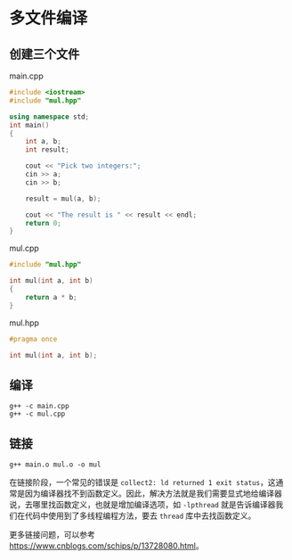 # 多文件编译

## 创建三个文件

main.cpp

```cpp
#include <iostream>
#include "mul.hpp"

using namespace std;
int main()
{
    int a, b;
    int result;

    cout << "Pick two integers:";
    cin >> a;
    cin >> b;

    result = mul(a, b);

    cout << "The result is " << result << endl;
    return 0;
}

```

mul.cpp

```cpp
#include "mul.hpp"

int mul(int a, int b)
{
    return a * b;
}
```

mul.hpp

```cpp
#pragma once

int mul(int a, int b);
```

## 编译

```shell
g++ -c main.cpp
g++ -c mul.cpp
```

## 链接

```shell
g++ main.o mul.o -o mul
```

在链接阶段，一个常见的错误是 `collect2: ld returned 1 exit status`，这通常是因为编译器找不到函数定义。因此，解决方法就是我们需要显式地给编译器说，去哪里找函数定义，也就是增加编译选项，如 `-lpthread` 就是告诉编译器我们在代码中使用到了多线程编程方法，要去 `thread` 库中去找函数定义。

更多链接问题，可以参考 <https://www.cnblogs.com/schips/p/13728080.html>。
